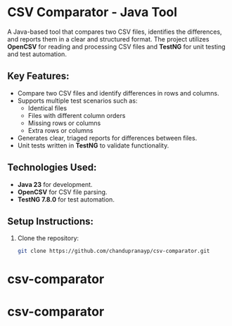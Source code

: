 # CSV Comparator - Java Tool

A Java-based tool that compares two CSV files, identifies the differences, and reports them in a clear and structured format. The project utilizes **OpenCSV** for reading and processing CSV files and **TestNG** for unit testing and test automation.

## Key Features:
- Compare two CSV files and identify differences in rows and columns.
- Supports multiple test scenarios such as:
  - Identical files
  - Files with different column orders
  - Missing rows or columns
  - Extra rows or columns
- Generates clear, triaged reports for differences between files.
- Unit tests written in **TestNG** to validate functionality.

## Technologies Used:
- **Java 23** for development.
- **OpenCSV** for CSV file parsing.
- **TestNG 7.8.0** for test automation.


## Setup Instructions:
1. Clone the repository:
   ```bash
   git clone https://github.com/chandupranayp/csv-comparator.git
# csv-comparator
# csv-comparator
